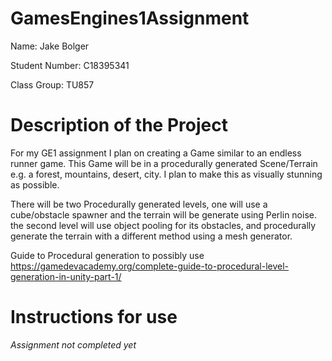 # GamesEngines1Assignment

Name: Jake Bolger

Student Number: C18395341

Class Group: TU857

# Description of the Project
For my GE1 assignment I plan on creating a Game similar to an endless runner game. 
This Game will be in a procedurally generated Scene/Terrain e.g. a forest, mountains, desert, city. I plan to make this as visually stunning
as possible.

There will be two Procedurally generated levels, one will use a cube/obstacle spawner and the terrain will be generate using Perlin noise. the second level will use object pooling for its obstacles, and procedurally generate the terrain with a different method using a mesh generator.

Guide to Procedural generation to possibly use https://gamedevacademy.org/complete-guide-to-procedural-level-generation-in-unity-part-1/


# Instructions for use

*Assignment not completed yet*
